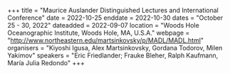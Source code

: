 +++
title = "Maurice Auslander Distinguished Lectures and International Conference"
date = 2022-10-25
enddate = 2022-10-30
dates = "October 25 - 30, 2022"
dateadded = 2022-09-07
location = "Woods Hole Oceanographic Institute, Woods Hole, MA, U.S.A."
webpage = "http://www.northeastern.edu/martsinkovsky/p/MADL/MADL.html"
organisers = "Kiyoshi Igusa, Alex Martsinkovsky, Gordana Todorov, Milen Yakimov"
speakers = "Eric Friedlander; Frauke Bleher, Ralph Kaufmann, María Julia Redondo"
+++